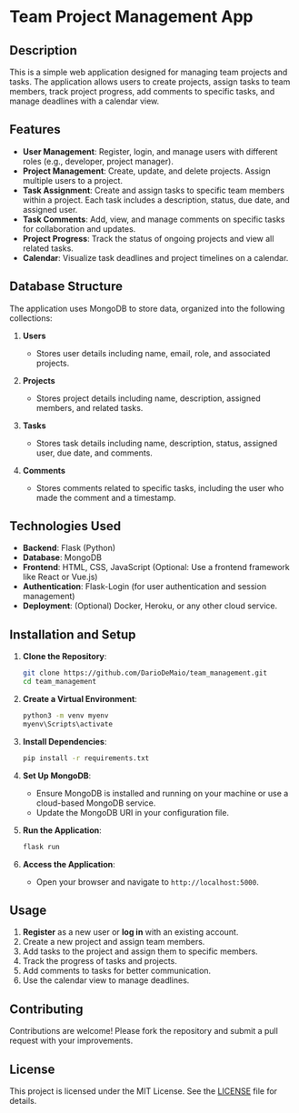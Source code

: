 # Team Project Management App

## Description

This is a simple web application designed for managing team projects and tasks. The application allows users to create projects, assign tasks to team members, track project progress, add comments to specific tasks, and manage deadlines with a calendar view.

## Features

- **User Management**: Register, login, and manage users with different roles (e.g., developer, project manager).
- **Project Management**: Create, update, and delete projects. Assign multiple users to a project.
- **Task Assignment**: Create and assign tasks to specific team members within a project. Each task includes a description, status, due date, and assigned user.
- **Task Comments**: Add, view, and manage comments on specific tasks for collaboration and updates.
- **Project Progress**: Track the status of ongoing projects and view all related tasks.
- **Calendar**: Visualize task deadlines and project timelines on a calendar.

## Database Structure

The application uses MongoDB to store data, organized into the following collections:

1. **Users**
    - Stores user details including name, email, role, and associated projects.
    
2. **Projects**
    - Stores project details including name, description, assigned members, and related tasks.
    
3. **Tasks**
    - Stores task details including name, description, status, assigned user, due date, and comments.

4. **Comments**
    - Stores comments related to specific tasks, including the user who made the comment and a timestamp.

## Technologies Used

- **Backend**: Flask (Python)
- **Database**: MongoDB
- **Frontend**: HTML, CSS, JavaScript (Optional: Use a frontend framework like React or Vue.js)
- **Authentication**: Flask-Login (for user authentication and session management)
- **Deployment**: (Optional) Docker, Heroku, or any other cloud service.

## Installation and Setup

1. **Clone the Repository**:
    ```bash
    git clone https://github.com/DarioDeMaio/team_management.git
    cd team_management
    ```

2. **Create a Virtual Environment**:
    ```bash
    python3 -m venv myenv
    myenv\Scripts\activate
    ```

3. **Install Dependencies**:
    ```bash
    pip install -r requirements.txt
    ```

4. **Set Up MongoDB**:
    - Ensure MongoDB is installed and running on your machine or use a cloud-based MongoDB service.
    - Update the MongoDB URI in your configuration file.

5. **Run the Application**:
    ```bash
    flask run
    ```

6. **Access the Application**:
    - Open your browser and navigate to `http://localhost:5000`.

## Usage

1. **Register** as a new user or **log in** with an existing account.
2. Create a new project and assign team members.
3. Add tasks to the project and assign them to specific members.
4. Track the progress of tasks and projects.
5. Add comments to tasks for better communication.
6. Use the calendar view to manage deadlines.

## Contributing

Contributions are welcome! Please fork the repository and submit a pull request with your improvements.

## License

This project is licensed under the MIT License. See the [LICENSE](LICENSE) file for details.
